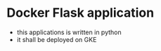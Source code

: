 # Docker Flask application

 - this applications is written in python
 - it shall be deployed on GKE
